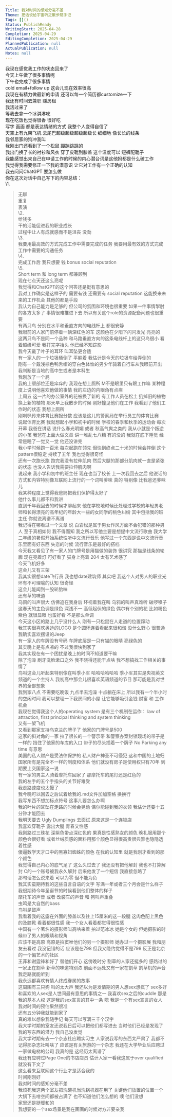 ```yaml
---  
Title: 我对时间的感知分毫不差  
Theme: 把话说给宇宙听之散步随手记  
Tags: []()  
Status: PublishReady  
WritingStart: 2025-04-28  
Completion: 2025-04-29  
EditingCompletion: 2025-04-29  
PlannedPublication: null  
ActualPublication: null  
Notes: null  
---    
```

我现在感觉我工作的状态回来了      
今天上午做了很多事情呢    
下午也完成了很多事情      
cold email+follow up 这会儿现在效率很高    
我现在有精力做最新的申请 还可以每一个简历都customize一下       
我还有时间去兼职 赚房租       
我活过来了      
等我去拿一个冰淇淋吃      
现在吃饭也觉得很香 很好吃       
写字 画画 都是表达情绪的方式 我整个人变得自信了      
天空上有九架飞机 云尾巴超级超级超级超级长 细细地 像长长的线条      
我邻居家的狗冲我叫    
我刚出门还看到了一个松鼠 蹦蹦跳跳的      
我出门换了长的衬衫和风衣 穿了皮靴到膝盖 这个温度可以 短裤配靴子       
我能感觉出来自己在申请工作的时候的内心潜台词是这他妈都是什么破工作    
我觉得我需要修正一下我的潜意识 让它对工作有一个正确的认知      
我去问问ChatGPT 要怎么做    
你在这次对话中自己写下的内容总结：      
\1.       
> 无聊      
重复      
表演      
\2.       
> 给钱多      
干的活能促进我的职业成长      
过程中让人有成就感而不是沮丧 没劲      
\3.       
> 我要用最高效的方式完成工作中需要完成的任务 我要用最有效的方式完成工作中需要的沟通任务      
\4.       
> 完成工作后 我只想要 钱 bonus social reputation      
\5.       
> Short term 和 long term 都兼顾到      
现在七点天还这么亮呢    
我觉得和ChatGPT的这个问答还是挺有意思的      
我对工作确实是这样子的 需要有钱 还需要有 social reputation 这能换来未来的工作机会 其他的都是手段      
我认为自己能力是足够的 但公司的氛围和环境也很重要 如果一件事情掣肘的各方太多了 事情很难推进下去 所以有关这个role的资源配备问题也很重要      
有两只鸟 分别在水平和垂直方向的电线杆上 都很安静    
我眼前的人家门前停着一辆深红色的车 这颜色在夕阳下闪闪发光 亮亮的      
这两只鸟不是同一个品种 和马路垂直方向的这条电线杆上的这只鸟很小 看着超级可爱 我打完字抬头 他已经不知踪影      
我今天戴了叶子的耳环 叫耳坠更合适      
有一家人的一个垃圾桶倒了 平躺着 我估计是今天的垃圾车给弄倒的    
刚有一个戴浅棕色鸭舌帽的穿白色体恤的男少年骑着自行车从我眼前开出 我判断是当地的高中生或者是本科生      
我刚放了一个屁      
我的上颚部位还是痒痒的 我现在想上厕所 M不是眼里只有跟工作嘛 某种程度上说明他喜欢他做的事情 我的左边的内眼角有点痒      
上周五 这一片的办公室外的花被换了新的 有工作人员在松土 扔掉旧的植物 换上新的植物 那天早上我散步的时候 刚好撞见他们在工作 我看到了他们工作时的状态 我想上厕所       
刚喇叭传来体育比赛报分数 应该是这儿的警察局在举行员工的体育比赛      
说起体育比赛 我就想起小学和初中的时候 学校的春季和秋季的运动会 每次开幕 我爸在讲话 说什么春光明媚 或者 秋高气爽之类的 我从小就是个叛逆的小孩 我爸在上面大做文章 讲一堆乱七八糟 有的没的 我就在底下睡觉 经常是睡了一觉又一觉 他还没讲完      
我小学时候跑一百米 每次起跑在领先 但快到终点二十米的时候会摔倒 这个pattern很稳定 持续了五年 我也觉得很奇怪       
还有一次跑长跑 跑完我没有拉伸肌肉 然后大腿的那部分肌肉就一直是紧张的状态 也没人告诉我需要拉伸肌肉啊       
说起来 我小学和初中的班主任 现在也当了校长 上一次我回去之后 他说话的方式和内容特别像互联网上流行的一个词叫爹味 真的 特别像 比我爸还爹味儿       
我某种程度上觉得我爸妈把我们保护得太好了    
他什么事儿都不和我讲    
直到千年我回去的时候才聊起来 他在学校地时候还处理过学校的年轻男老师和长得漂亮的高年纪的年龄大一些的女同学的桃色纠纷 其中包括我的班主任 你就说离谱不离谱      
我记得在哪看过一个文章 说 白岩松是属于男女作风方面不会犯错的那种男人 至于真相如何 我不得而知 我之所以写他主要是想提中文流行歌曲 我大学二年级的暑假开始系统性听中文流行音乐 他写过一个东西是说中文流行音乐里面有好东西 失恋的时候 流行音乐是最好的搭档      
今天我又看见了有一家人的门牌号是用猫做的装饰 很讲究 那猫是线条的轮廓 现在亮着灯 可好看了 猫身上亮着 204 太有艺术感了      
今天飞机好多    
这会儿又有三架      
我其实很想date飞行员 我也想date建筑师 其实吧 我这个人对男人的职业光环有不可理喻的认知 很奇怪      
这会儿能闻到一股轮胎味    
还有草的味道      
乌鸦的叫声很大 仿佛追在我身后 环视着我在叫 乌鸦的叫声真难听 破啰嗓子       
这春天的主色调是绿色 深浅不一 高低起伏的绿色 偶尔有个别的花 比如粉色 紫色 就很显眼 也蛮好看 不是那么单调      
今天这小区的路上几乎没什么人 刚有一只松鼠在人走道的位置蹿动      
我其实很喜欢奥迪的LOGO 是个圆环连着看起来很和谐 没什么野心 很普通      
我确实喜欢摆设的Jeep      
有一家人的车牌没有号码 车牌底层是一只有猫的眼睛 亮绿色的      
其实晚上是有点凉的 不过我很快到家了       
我其实现在有一个困扰是晚上的时间不知道要干嘛    
除了泡澡 刷牙洗脸漱口之外 我不晓得还能干点啥 我不想搞找工作相关的事情了      
鸟叫这会儿听起来特别像在叫季小军 哈哈哈哈哈哈 季小军其实是央视英文频道的一个主持人 我初高中那会儿很喜欢英语频道的节目 那可能是我对世界的全部想象      
我到家八点 不需要吃晚饭 九点半去泡澡 十点躺在床上 所以我有一个半小时的空闲时间 我可以整理一下我房间的小屋 让它能够吸引金钱 财富 和 工作机会      
我现在觉得我这个人的operating system 是有三个机制在运作： law of attraction, first principal thinking and system thinking       
又有一架飞机    
又看到那家支持乌克兰的牌子了 他家的门牌号是500      
这家的斜对角的一家 拉了很长的一个警示带 和警察办案封锁现场的带子是一样的 挡住了他家的车库的入口 带子的尽头插着一个牌子  No Parking any time 有意思    
美国的私人财产是受法律保护的 私人财产神圣不可侵犯 这和中国的土地归国家所有是完全不一样的制度和体系 他们就没有房子是使用权只有70年 到期要上交国家这一说      
有一家的男主人骑着摩托车回家了 那摩托车的尾灯还是红色的      
我的左手的五个手指头的关节好难受      
我走路速度也太慢了      
我今晚可以回去之后试着给我的.md文件加加空格 换换行      
我写东西不想加标点符号 这事儿要怎么办啊      
我的叶片的耳坠在走路的时候会晃动 偶尔能碰到我的衣领 我估计还要十五分钟才能回去      
我明天要去 Ugly Dumplings 去面试 原来这是一个连锁店       
我喜欢穿靴子 露出大腿 青春又性感      
我刚路过三珠花 深紫色带点深红色的 果真是性感熟女的颜色 晚礼服用那个颜色会很好看 或者丝绒质感的面料用那个颜色显得很高贵很典雅也隐隐透着性感      
傻逼数学天才口中的黑寡妇蜘蛛的颜色 在我的认知里 就是我刚才看到的那个颜色      
我觉得自己内心的底气足了 这么久过去了 我还没有把他解封 我也不打算解封 C的一个账号被我永久解封 后来他发了一个短信 我直接忽略了      
那句话怎么说来着 可以为零 但不能为负    
我其实蛮期待我的这些自言自语的文字 写满一年或者三个月会是什么样子    
我很期待今年圣诞节的时候看到他们整体的样子      
摩托车的声音 或者 改装车的声音 和 狗叫声重叠    
虫鸣是大自然的bass    
鸟叫是鼓声      
我看着我的这露在外面的膝盖以及往上15厘米的这一段腿 这肉色配上黑色的及膝靴 看着都很性感 我一个女人看着都觉得很性感      
中国有一个著名的摄影师叫高啥来着 拍过范冰冰 她是个女的 但她摄影的时候带了男人的眼睛和视角       
应该不是高原 高原是拍窦唯他们的另一个摄影师 她办过一个摄影展 我和朋友去看过 我没记错的话 应该是在798 但我又隐约觉得不是798 反正是北京的一个偏艺术的社区       
王菲和谢霆锋和好了 替他们开心 这傍晚时分 割草的人家还挺多的 感路过的一家正在割草 新草的味道特别浓 前面不远处又有一家在割草 割草机的声音我走路就能听到      
我永远都喜欢有情人终成眷属的故事      
这周围有三只狗 叫的太大声 我还以为是发情期的男人想sex想疯了 sex多好 和喜欢的人sex是人世间最有意思的事情之一 我喜欢sex之后的cuddle 那是我的基本人权 这是我的sex宣言的其中一条 嗯 我是一个有sex宣言的女人      
我对时间的预估果然很准    
还有五分钟我就能到家了      
真的难以想象我随手记 每天可以写满三千个汉字      
我大学时期的室友还说我日后可以把他们都写进去 当时他们已经是发现了我的写东西的潜力 我自己没发觉      
我大学时期有去一个杂志社应聘实习生 人家说我写的东西太严肃了 我都不记得那杂志社叫啥了 应该是有关旅游的一个杂志 我还在大学毕业后应聘过一家做电梯的公司 我真的是 这经历太离谱了    
我还有应聘过Page One的书店店员 估计人家一看我这属于over qualified 就没有下文了    
这么看来互联网这个行业才是适合我的    
时间刚刚好    
我对时间的感知分毫不差      
我烦死我这两个室友把洗碗机当洗锅机器在用了 关键他们放置的位置一个大锅下去啥空间都被占满了 也不知道他们怎么想的 噢 他们没想       
家里还是挺暖和的      
我想要的一个sex场景是我在画画的时候对方非要亲我       
  